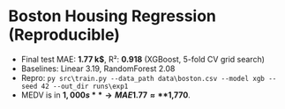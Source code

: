 # Boston Housing Regression (Reproducible)
- Final test MAE: **1.77 k$**, R²: **0.918** (XGBoost, 5-fold CV grid search)
- Baselines: Linear 3.19, RandomForest 2.08
- Repro: `py src\train.py --data_path data\boston.csv --model xgb --seed 42 --out_dir runs\exp1`
- MEDV is in **$1,000s** → MAE 1.77 ≈ **$1,770**.